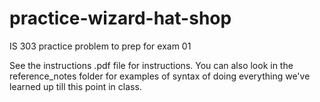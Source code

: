 # practice-wizard-hat-shop
IS 303 practice problem to prep for exam 01

See the instructions .pdf file for instructions.
You can also look in the reference_notes folder for examples of syntax of doing everything we've learned up till this point in class.

